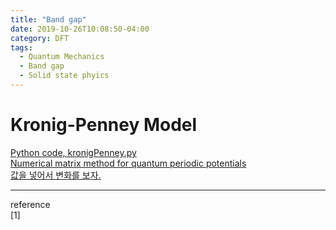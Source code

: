 ```yaml
---
title: "Band gap"
date: 2019-10-26T10:08:50-04:00
category: DFT
tags:
  - Quantum Mechanics
  - Band gap
  - Solid state phyics
---
```


# Kronig-Penney Model
[Python code, kronigPenney.py](https://github.com/blackscout111/misc_py/blob/master/kronigPenney.py)  
[Numerical matrix method for quantum periodic potentials](http://ftp.aip.org/epaps/am_j_phys/E-AJPIAS-84-009605/Kronig-Penney%20model.pdf)   
[값을 넣어서 변화를 보자.](https://lampx.tugraz.at/~hadley/ss1/KronigPenney/KronigPenney.php)  

---
reference  
[1]
